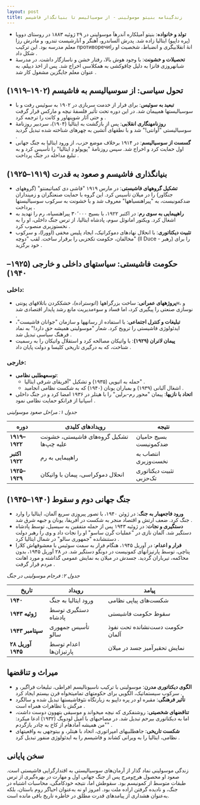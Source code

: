 ```yaml
---
layout: post
title: زندگینامه بنیتو موسولینی - از سوسیالیسم تا بنیانگذار فاشیسم
---
```


- **تولد و خانواده**: بنیتو آمیلکاره آندرهآ موسولینی در ۲۹ ژوئیه ۱۸۸۳ در روستای دوویا (پره داپیو) ایتالیا زاده شد. پدرش الساندرو، آهنگر و آنارشیست تندرو، و مادرش رزا معلم مدرسه بود. این ترکیب противоречиانۀ انقلابیگری و انضباط، شخصیت او را شکل داد .
- **تحصیلات و خشونت**: با وجود هوش بالا، رفتار خشن و ناسازگار داشت. در مدرسۀ شبانهروزی فانزا به دلیل چاقوکشی به همکلاسی اخراج شد. پس از اخذ دیپلم، به عنوان معلم جایگزین مشغول کار شد .

## تحول سیاسی: از سوسیالیسم به فاشیسم (۱۹۰۲–۱۹۱۹)
- **تبعید به سوئیس**: برای فرار از خدمت سربازی در ۱۹۰۲ به سوئیس رفت و با سوسیالیستها همپیمان شد. در این دوره تحت تأثیر فلسفۀ نیچه و مارکس قرار گرفت و حتی آثار شوپنهاور و کانت را ترجمه کرد .
- **روزنامهنگاری انقلابی**: پس از بازگشت به ایتالیا (۱۹۰۴)، سردبیر روزنامۀ سوسیالیستی "آوانتی!" شد و با نطقهای آتشین به چهرهای شناخته شده تبدیل گردید .
- **گسست از سوسیالیسم**: در ۱۹۱۴ برخلاف موضع حزب، از ورود ایتالیا به جنگ جهانی اول حمایت کرد و اخراج شد. سپس روزنامۀ "پوپولو دِ ایتالیا" را تأسیس کرد و به تبلیغ مداخله در جنگ پرداخت .

## بنیانگذاری فاشیسم و صعود به قدرت (۱۹۱۹–۱۹۲۵)
- **تشکیل گروههای فاشیستی**: در مارس ۱۹۱۹ "فاشی دی کمباتیمنتو" (گروههای جنگاور) را در میلان تأسیس کرد. این گروه با حمایت صنعتگران و زمینداران ضدکمونیست، به "پیراهنسیاهها" معروف شد و با خشونت به سرکوب سوسیالیستها پرداخت .
- **راهپیمایی به سوی رم**: در اکتبر ۱۹۲۲، با بسیج ۳۰٬۰۰۰ پیراهنسیاه، رم را تهدید به اشغال کرد. ویکتور امانوئل سوم، پادشاه ایتالیا، از ترس جنگ داخلی، او را به نخستوزیری منصوب کرد .
- **تثبیت دیکتاتوری**: با انحلال نهادهای دموکراتیک، ایجاد پلیس مخفی (اوورا)، و سرکوب مخالفان، حکومت تکحزبی را برقرار ساخت. لقب "دوچه" (Il Duce - رهبر) را برای خود برگزید .

## حکومت فاشیستی: سیاستهای داخلی و خارجی (۱۹۲۵–۱۹۴۰)
### **داخلی**:
- **پروژههای عمرانی**: ساخت بزرگراهها (اتوستراده)، خشککردن باتلاقهای پونتیн، و نوسازی صنعتی را پیگیری کرد، اما فساد و سوءمدیریت مانع رشد پایدار اقتصادی شد .
- **تبلیغات و کنترل اجتماعی**: با استفاده از رسانهها و سازمان "جوانان فاشیست"، ایدئولوژی فاشیستی را ترویج کرد. شعار "موسولینی همیشه حق دارد!" به نماد فرهنگ سیاسی تبدیل شد .
- **پیمان لاتران (۱۹۲۹)**: با واتیکان مصالحه کرد و استقلال واتیکان را به رسمیت شناخت، که به درگیری تاریخی کلیسا و دولت پایان داد .

### **خارجی**:
- **توسعهطلبی نظامی**:  
  - حمله به اتیوپی (۱۹۳۵) و تشکیل "آفریقای شرقی ایتالیا" .  
  - اشغال آلبانی (۱۹۳۹) و بمباران یونان (۱۹۴۰) که به شکست نظامی انجامید .  
- **اتحاد با نازیها**: پیمان "محور رم-برلین" را با هیتلر در ۱۹۳۶ امضا کرد و در جنگ داخلی اسپانیا از فرانکو حمایت نظامی نمود .

*جدول ۱: مراحل صعود موسولینی*

| **دوره**       | **رویدادهای کلیدی**                     | **نتیجه**                          |
|----------------|----------------------------------------|------------------------------------|
| **۱۹۱۹–۱۹۲۲**  | تشکیل گروه‌های فاشیستی، خشونت علیه چپ‌ها | بسیج حامیان ضدکمونیست             |
| **اکتبر ۱۹۲۲** | راهپیمایی به رم                        | انتصاب به نخست‌وزیری              |
| **۱۹۲۵–۱۹۲۹** | انحلال دموکراسی، پیمان با واتیکان     | تثبیت دیکتاتوری تک‌حزبی           |

## جنگ جهانی دوم و سقوط (۱۹۴۰–۱۹۴۵)
- **ورود فاجعهبار به جنگ**: در ژوئن ۱۹۴۰، با تصور پیروزی سریع آلمان، ایتالیا را وارد جنگ کرد. ضعف ارتش و اقتصاد منجر به شکست در آفریقا، یونان و جبهه شرق شد .
- **دستگیری و نجات**: در ژوئیه ۱۹۴۳ پس از حمله متفقین به سیسیل، توسط پادشاه دستگیر شد. آلمان نازی در "عملیات گرن ساسو" او را نجات داد و وی را رهبر دولت دستنشانده "جمهوری سالو" در شمال ایتالیا کرد .
- **فرار و اعدام**: در آوریل ۱۹۴۵، هنگام فرار به سمت سوئیس با معشوقهاش کلارا پتاچی، توسط پارتیزانهای کمونیست در دونگو دستگیر شد. در ۲۸ آوریل ۱۹۴۵، بدون محاکمه، تیرباران گردید. جسدش در میلان به نمایش عمومی گذاشته و مورد اهانت مردم قرار گرفت .

*جدول ۲: فرجام موسولینی در جنگ*

| **تاریخ**       | **رویداد**                     | **پیامد**                     |
|----------------|-------------------------------|------------------------------|
| **۱۹۴۰**       | ورود ایتالیا به جنگ          | شکست‌های پیاپی نظامی         |
| **ژوئیه ۱۹۴۳** | دستگیری توسط پادشاه          | سقوط حکومت فاشیستی           |
| **سپتامبر ۱۹۴۳**| تأسیس جمهوری سالو            | حکومت دست‌نشانده تحت نفوذ آلمان |
| **۲۸ آوریل ۱۹۴۵** | اعدام توسط پارتیزان‌ها       | نمایش تحقیرآمیز جسد در میلان |

## میراث و تناقضها
- **الگوی دیکتاتوری مدرن**: موسولینی با ترکیب ناسیونالیسم افراطی، تبلیغات فراگیر، و سرکوب سیستماتیک، الگویی برای حکومتهای تمامیتخواه قرن بیستم ایجاد کرد .
- **تأثیر فرهنگی**: مقبره او در پره داپیو به زیارتگاه نئوفاشیستها تبدیل شده و سالگرد مرگش با تظاهرات همراه است .
- **تناقضهای شخصیتی**: روشنفکری که نیچه میخواند و موسیقی بتهوون دوست داشت، اما به دیکتاتوری بیرحم تبدیل شد. در مصاحبهای با امیل لودویگ (۱۹۳۲) ادعا میکرد: "من همیشه آمادهام از کاخ به چادر بازگردم" .
- **شکست تاریخی**: جاهطلبیهای امپراتوری، اتحاد با هیتلر، و بیتوجهی به واقعیتهای نظامی، ایتالیا را به ویرانی کشاند و فاشیسم را به ایدئولوژی منفور تبدیل کرد .

## سخن پایانی
زندگی موسولینی نماد گذار از آرمان‌های سوسیالیستی به اقتدارگرایی فاشیستی است. صعود او محصول هرج‌ومرج پس از جنگ جهانی اول و مهارت در بهره‌گیری از ترس طبقات متوسط از کمونیسم بود. سقوطش اما، نتیجه خودکامگی، محاسبات اشتباه در جنگ، و نادیده گرفتن اراده ملت بود. امروز او نه به‌عنوان احیاگر روم باستان، بلکه به‌عنوان هشداری از پیامدهای قدرت مطلق در خاطره تاریخ باقی مانده است.
